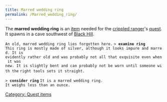 ```yaml
---
title: Marred wedding ring
permalink: /Marred_wedding_ring/
---
```


The **marred wedding ring** is an [item](item "wikilink") needed for the
[crippled ranger](Tower_Hills_Ranger_Guild "wikilink")'s
[quest](Quest#Lost_and_Found "wikilink"). It spawns in a cave southwest
of [Black Hill](Black_Hill "wikilink").

`An old, marred wedding ring lies forgotten here.`
`> `**`examine ring`**
`This ring is mostly made of silver, although it looks impure and marred. It is`
`evidently rather old and was probably not all that exquisite even when it was`
`new. It is slightly bent and can probably not be worn until someone with the`
`right tools sets it straight.`

`> `**`consider ring`**
`It is a marred wedding ring.`
`It weighs less than an ounce.`

[Category: Quest items](Category:_Quest_items "wikilink")
